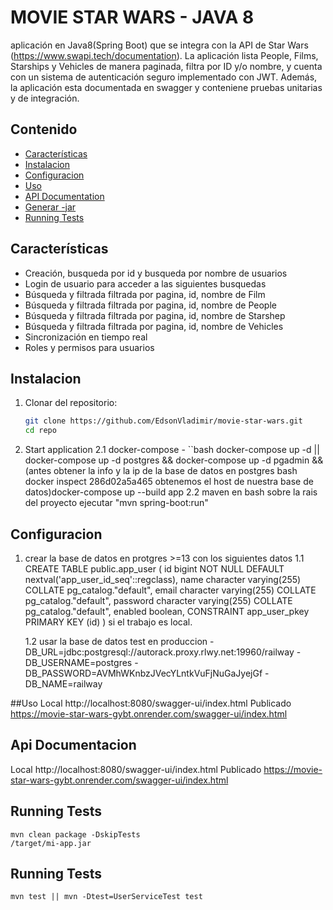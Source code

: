 
# MOVIE STAR WARS - JAVA 8

aplicación en Java8(Spring Boot) que se integra con la API de Star Wars (https://www.swapi.tech/documentation). La aplicación lista People, Films, Starships y Vehicles de manera paginada, filtra por ID y/o nombre, y cuenta con un sistema de autenticación seguro implementado con JWT. Además, la aplicación esta documentada en swagger y conteniene pruebas unitarias y de integración.

### 
## Contenido
- [Características](#Características)
- [Instalacion](#Instalacion)
- [Configuracion](#Configuracion)
- [Uso](#Uso)
- [API Documentation](#api-documentation)
- [Generar -jar](#running-tests)
- [Running Tests](#running-tests)

## Características
- Creación, busqueda por id y busqueda por nombre de usuarios
- Login de usuario para acceder a las siguientes busquedas
- Búsqueda y filtrada filtrada por pagina, id, nombre de Film
- Búsqueda y filtrada filtrada por pagina, id, nombre de People
- Búsqueda y filtrada filtrada por pagina, id, nombre de Starshep
- Búsqueda y filtrada filtrada por pagina, id, nombre de Vehicles
- Sincronización en tiempo real
- Roles y permisos para usuarios

## Instalacion
1. Clonar del repositorio:
   ```bash
   git clone https://github.com/EdsonVladimir/movie-star-wars.git
   cd repo

2. Start application
    2.1 docker-compose
        - ``bash docker-compose up -d || docker-compose up -d postgres && docker-compose up -d pgadmin && (antes obtener la info y la ip de la base de datos en postgres bash docker inspect 286d02a5a465 obtenemos el host de nuestra base de datos)docker-compose up --build app
    2.2 maven en bash sobre la rais del proyecto ejecutar "mvn spring-boot:run" 

## Configuracion 
1. crear la base de datos en protgres >=13 con los siguientes datos 
    1.1 CREATE TABLE public.app_user
(
    id bigint NOT NULL DEFAULT nextval('app_user_id_seq'::regclass),
    name character varying(255) COLLATE pg_catalog."default",
    email character varying(255) COLLATE pg_catalog."default",
    password character varying(255) COLLATE pg_catalog."default",
    enabled boolean,
    CONSTRAINT app_user_pkey PRIMARY KEY (id)
) si el trabajo es local.

    1.2 usar la base de datos test en produccion 
        - DB_URL=jdbc:postgresql://autorack.proxy.rlwy.net:19960/railway
        - DB_USERNAME=postgres
        - DB_PASSWORD=AVMhWKnbzJVecYLntkVuFjNuGaJyejGf
        - DB_NAME=railway


##Uso
Local http://localhost:8080/swagger-ui/index.html
Publicado https://movie-star-wars-gybt.onrender.com/swagger-ui/index.html

## Api Documentacion
Local http://localhost:8080/swagger-ui/index.html
Publicado https://movie-star-wars-gybt.onrender.com/swagger-ui/index.html


## Running Tests
    mvn clean package -DskipTests   
    /target/mi-app.jar

## Running Tests
    mvn test || mvn -Dtest=UserServiceTest test

